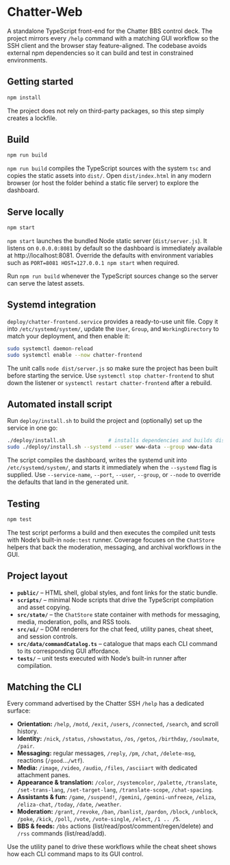 # Chatter-Web

A standalone TypeScript front-end for the Chatter BBS control deck. The project mirrors every `/help` command with a matching
GUI workflow so the SSH client and the browser stay feature-aligned. The codebase avoids external npm dependencies so it can
build and test in constrained environments.

## Getting started

```bash
npm install
```

The project does not rely on third-party packages, so this step simply creates a lockfile.

## Build

```bash
npm run build
```

`npm run build` compiles the TypeScript sources with the system `tsc` and copies the static assets into `dist/`. Open
`dist/index.html` in any modern browser (or host the folder behind a static file server) to explore the dashboard.

## Serve locally

```bash
npm start
```

`npm start` launches the bundled Node static server (`dist/server.js`). It listens on `0.0.0.0:8081` by default so the
dashboard is immediately available at http://localhost:8081. Override the defaults with environment variables such as
`PORT=8081 HOST=127.0.0.1 npm start` when required.

Run `npm run build` whenever the TypeScript sources change so the server can serve the latest assets.

## Systemd integration

`deploy/chatter-frontend.service` provides a ready-to-use unit file. Copy it into `/etc/systemd/system/`, update the
`User`, `Group`, and `WorkingDirectory` to match your deployment, and then enable it:

```bash
sudo systemctl daemon-reload
sudo systemctl enable --now chatter-frontend
```

The unit calls `node dist/server.js` so make sure the project has been built before starting the service. Use `systemctl
stop chatter-frontend` to shut down the listener or `systemctl restart chatter-frontend` after a rebuild.

## Automated install script

Run `deploy/install.sh` to build the project and (optionally) set up the service in one go:

```bash
./deploy/install.sh              # installs dependencies and builds dist/
sudo ./deploy/install.sh --systemd --user www-data --group www-data
```

The script compiles the dashboard, writes the systemd unit into `/etc/systemd/system/`, and starts it immediately when
the `--systemd` flag is supplied. Use `--service-name`, `--port`, `--user`, `--group`, or `--node` to override the
defaults that land in the generated unit.

## Testing

```bash
npm test
```

The test script performs a build and then executes the compiled unit tests with Node’s built-in `node:test` runner. Coverage
focuses on the `ChatStore` helpers that back the moderation, messaging, and archival workflows in the GUI.

## Project layout

- **`public/`** – HTML shell, global styles, and font links for the static bundle.
- **`scripts/`** – minimal Node scripts that drive the TypeScript compilation and asset copying.
- **`src/state/`** – the `ChatStore` state container with methods for messaging, media, moderation, polls, and RSS tools.
- **`src/ui/`** – DOM renderers for the chat feed, utility panes, cheat sheet, and session controls.
- **`src/data/commandCatalog.ts`** – catalogue that maps each CLI command to its corresponding GUI affordance.
- **`tests/`** – unit tests executed with Node’s built-in runner after compilation.

## Matching the CLI

Every command advertised by the Chatter SSH `/help` has a dedicated surface:

- **Orientation:** `/help`, `/motd`, `/exit`, `/users`, `/connected`, `/search`, and scroll history.
- **Identity:** `/nick`, `/status`, `/showstatus`, `/os`, `/getos`, `/birthday`, `/soulmate`, `/pair`.
- **Messaging:** regular messages, `/reply`, `/pm`, `/chat`, `/delete-msg`, reactions (`/good`…`/wtf`).
- **Media:** `/image`, `/video`, `/audio`, `/files`, `/asciiart` with dedicated attachment panes.
- **Appearance & translation:** `/color`, `/systemcolor`, `/palette`, `/translate`, `/set-trans-lang`, `/set-target-lang`,
  `/translate-scope`, `/chat-spacing`.
- **Assistants & fun:** `/game`, `/suspend!`, `/gemini`, `/gemini-unfreeze`, `/eliza`, `/eliza-chat`, `/today`, `/date`,
  `/weather`.
- **Moderation:** `/grant`, `/revoke`, `/ban`, `/banlist`, `/pardon`, `/block`, `/unblock`, `/poke`, `/kick`, `/poll`, `/vote`,
  `/vote-single`, `/elect`, `/1 .. /5`.
- **BBS & feeds:** `/bbs` actions (list/read/post/comment/regen/delete) and `/rss` commands (list/read/add).

Use the utility panel to drive these workflows while the cheat sheet shows how each CLI command maps to its GUI control.
